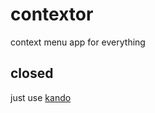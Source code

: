 # contextor
 context menu app for everything

## closed
just use [kando](https://github.com/kando-menu/kando)
